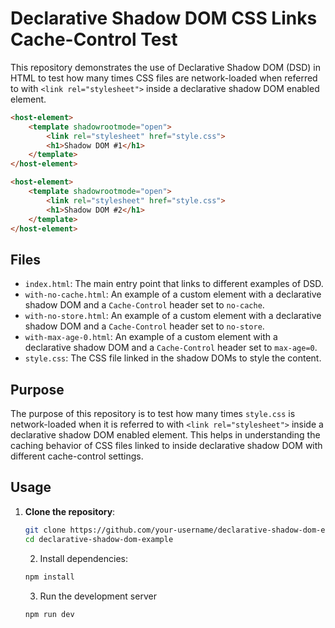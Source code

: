 # Declarative Shadow DOM CSS Links Cache-Control Test

This repository demonstrates the use of Declarative Shadow DOM (DSD) in HTML to test how many times CSS files are network-loaded when referred to with `<link rel="stylesheet">` inside a declarative shadow DOM enabled element.

```html
<host-element>
    <template shadowrootmode="open">
        <link rel="stylesheet" href="style.css">
        <h1>Shadow DOM #1</h1>
    </template>
</host-element>

<host-element>
    <template shadowrootmode="open">
        <link rel="stylesheet" href="style.css">
        <h1>Shadow DOM #2</h1>
    </template>
</host-element>
```

## Files

- `index.html`: The main entry point that links to different examples of DSD.
- `with-no-cache.html`: An example of a custom element with a declarative shadow DOM and a `Cache-Control` header set to `no-cache`.
- `with-no-store.html`: An example of a custom element with a declarative shadow DOM and a `Cache-Control` header set to `no-store`.
- `with-max-age-0.html`: An example of a custom element with a declarative shadow DOM and a `Cache-Control` header set to `max-age=0`.
- `style.css`: The CSS file linked in the shadow DOMs to style the content.

## Purpose

The purpose of this repository is to test how many times `style.css` is network-loaded when it is referred to with `<link rel="stylesheet">` inside a declarative shadow DOM enabled element. This helps in understanding the caching behavior of CSS files linked to inside declarative shadow DOM with different cache-control settings.

## Usage

1. **Clone the repository**:
   ```sh
   git clone https://github.com/your-username/declarative-shadow-dom-example.git
   cd declarative-shadow-dom-example
   ```

   2. Install dependencies:

   ```sh
   npm install
   ```

   3. Run the development server

   ```sh
   npm run dev
   ```